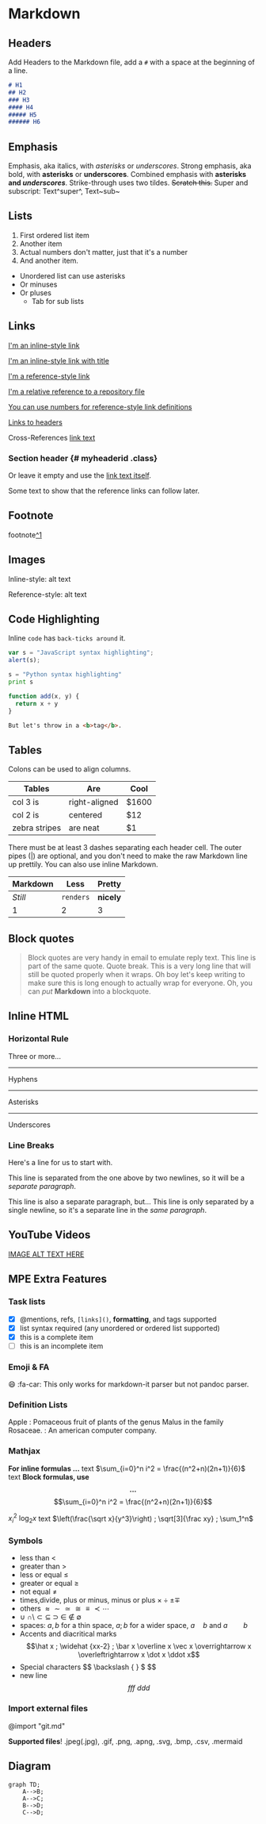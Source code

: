 # Markdown

## Headers

Add Headers to the Markdown file, add a `#` with a space at the beginning of a line.

``` md
# H1
## H2
### H3
#### H4
##### H5
###### H6
```

## Emphasis

Emphasis, aka italics, with _asterisks_ or _underscores_.
Strong emphasis, aka bold, with **asterisks** or **underscores**.
Combined emphasis with **asterisks and _underscores_**.
Strike-through uses two tildes. ~~Scratch this.~~
Super and subscript: Text^super^, Text~sub~

## Lists

1. First ordered list item
2. Another item
3. Actual numbers don't matter, just that it's a number
4. And another item.

* Unordered list can use asterisks
* Or minuses
* Or pluses
  * Tab for sub lists

## Links

[I'm an inline-style link](https://www.google.com)

[I'm an inline-style link with title](https://www.google.com)

[I'm a reference-style link](https://www.mozilla.org)

[I'm a relative reference to a repository file](../blob/master/LICENSE)

[You can use numbers for reference-style link definitions](http://slashdot.org)

[Links to headers](#images)

Cross-References [link text](#myheaderid)

### Section header {# myheaderid .class}

Or leave it empty and use the [link text itself](http://www.reddit.com).

Some text to show that the reference links can follow later.

## Footnote

 footnote[^1](footnote)

## Images

Inline-style:
alt text

Reference-style:
alt text

## Code Highlighting

Inline `code` has `back-ticks around` it.

```javascript
var s = "JavaScript syntax highlighting";
alert(s);
```

```python
s = "Python syntax highlighting"
print s
```

```javascript {.line-numbers}
function add(x, y) {
  return x + y
}
```

``` html
But let's throw in a <b>tag</b>.
```

## Tables

Colons can be used to align columns.

| Tables        | Are           | Cool  |
| ------------- | ------------- | ----- |
| col 3 is      | right-aligned | $1600 |
| col 2 is      | centered      | $12   |
| zebra stripes | are neat      | $1    |

There must be at least 3 dashes separating each header cell.
The outer pipes (|) are optional, and you don't need to make the
raw Markdown line up prettily. You can also use inline Markdown.

| Markdown | Less      | Pretty     |
| -------- | --------- | ---------- |
| _Still_  | `renders` | **nicely** |
| 1        | 2         | 3          |

## Block quotes

> Block quotes are very handy in email to emulate reply text.
> This line is part of the same quote.
Quote break.
> This is a very long line that will still be quoted properly when it wraps. Oh boy let's keep writing to make sure this is long enough to actually wrap for everyone. Oh, you can _put_ **Markdown** into a blockquote.

## Inline HTML

### Horizontal Rule

Three or more...

- - - -

Hyphens

- - - -

Asterisks

- - - -

Underscores

### Line Breaks

Here's a line for us to start with.

This line is separated from the one above by two newlines, so it will be a _separate paragraph_.

This line is also a separate paragraph, but...
This line is only separated by a single newline, so it's a separate line in the _same paragraph_.

## YouTube Videos

[IMAGE ALT TEXT HERE](http://www.youtube.com/watch?v=YOUTUBE_VIDEO_ID_HERE)

## MPE Extra Features

### Task lists

* [x] @mentions, refs, `[links]()`, **formatting**, and tags supported
* [x] list syntax required (any unordered or ordered list supported)
* [x] this is a complete item
* [ ] this is an incomplete item

### Emoji & FA

:smile:
:fa-car:
This only works for markdown-it parser but not pandoc parser.

### Definition Lists

Apple
: Pomaceous fruit of plants of the genus Malus in the family Rosaceae.
: An american computer company.

### Mathjax

**For inline formulas $...$**
text $\sum_{i=0}^n i^2 = \frac{(n^2+n)(2n+1)}{6}$ text
**Block formulas, use $$...$$**
$$\sum_{i=0}^n i^2 = \frac{(n^2+n)(2n+1)}{6}$$

$x_i^2$ $\log_2 x$ text $\left(\frac{\sqrt x}{y^3}\right) ; \sqrt[3]{\frac xy} ; \sum_1^n$

### Symbols

* less than $\lt$
* greater than $\gt$
* less or equal $\le$
* greater or equal $\ge$
* not equal $\neq$
* times,divide, plus or minus, minus or plus  $\times \div \pm \mp$
* others $\approx \sim \simeq \cong \equiv \prec \cdots$
* $\cup$ $\cap \setminus \subset \subseteq$ $\supset$ $\in$ $\notin$ $\emptyset$
* spaces: $a,b$ for a thin space, $a;b$ for a wider space, $a\quad b$ and $a\qquad b$
* Accents and diacritical marks $$\hat x ; \widehat {xx-2}  ; \bar x  \overline x \vec x \overrightarrow x \overleftrightarrow x \dot x \ddot x$$
* Special characters $$ \backslash { } $ $$
* new line $$ fff \ ddd $$

### Import external files

@import "git.md"

**Supported files**!
.jpeg(.jpg), .gif, .png, .apng, .svg, .bmp, .csv, .mermaid

## Diagram

```mermaid
graph TD;
    A-->B;
    A-->C;
    B-->D;
    C-->D;
```
